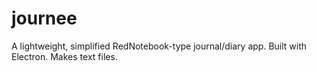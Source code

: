 # journee
A lightweight, simplified RedNotebook-type journal/diary app. Built with Electron. Makes text files.

